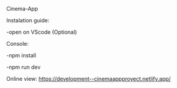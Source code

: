 Cinema-App

Instalation guide:

-open on VScode (Optional)

Console:

-npm install

-npm run dev

Online view:
https://development--cinemaappproyect.netlify.app/

